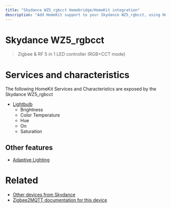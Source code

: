 ```yaml
---
title: "Skydance WZ5_rgbcct Homebridge/HomeKit integration"
description: "Add HomeKit support to your Skydance WZ5_rgbcct, using Homebridge, Zigbee2MQTT and homebridge-z2m."
---
```

<!---
This file has been GENERATED using src/docgen/docgen.ts
DO NOT EDIT THIS FILE MANUALLY!
-->
# Skydance WZ5_rgbcct
> Zigbee & RF 5 in 1 LED controller (RGB+CCT mode)


# Services and characteristics
The following HomeKit Services and Characteristics are exposed by
the Skydance WZ5_rgbcct

* [Lightbulb](../../light.md)
  * Brightness
  * Color Temperature
  * Hue
  * On
  * Saturation

## Other features
* [Adaptive Lighting](../../light.md)

# Related
* [Other devices from Skydance](../index.md#skydance)
* [Zigbee2MQTT documentation for this device](https://www.zigbee2mqtt.io/devices/WZ5_rgbcct.html)
